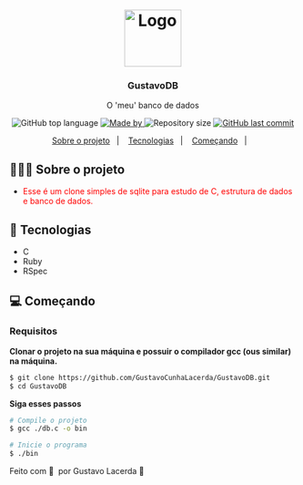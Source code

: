 <h1 align="center">
	<img alt="Logo" src="https://icons.iconarchive.com/icons/paomedia/small-n-flat/1024/database-icon.png" width="100px" />
</h1>

<h3 align="center">
  GustavoDB
</h3>

<p align="center">O 'meu' banco de dados</p>

<p align="center">
  <img alt="GitHub top language" src="https://img.shields.io/github/languages/top/GustavoCunhaLacerda/GustavoDB">

  <a href=#>
    <img alt="Made by" src="https://img.shields.io/badge/made%20by-Gustavo%20Lacerda-gree">
  </a>
  
  <img alt="Repository size" src="https://img.shields.io/github/repo-size/GustavoCunhaLacerda/GustavoDB">
  
  <a href=#>
    <img alt="GitHub last commit" src="https://img.shields.io/github/last-commit/GustavoCunhaLacerda/GustavoDB">
  </a>
</p>

<p align="center">
  <a href="#-about-the-project">Sobre o projeto</a>&nbsp;&nbsp;&nbsp;|&nbsp;&nbsp;&nbsp;
  <a href="#-technologies">Tecnologias</a>&nbsp;&nbsp;&nbsp;|&nbsp;&nbsp;&nbsp;
  <a href="#-getting-started">Começando</a>&nbsp;&nbsp;&nbsp;|&nbsp;&nbsp;&nbsp;
</p>

## 👨🏻‍💻 Sobre o projeto

- <p style="color: red;"> Esse é um clone simples de sqlite para estudo de C, estrutura de dados e banco de dados.</p>

## 🚀 Tecnologias

- C
- Ruby
- RSpec

## 💻 Começando

### Requisitos

**Clonar o projeto na sua máquina e possuir o compilador gcc (ous similar) na máquina.**

```bash
$ git clone https://github.com/GustavoCunhaLacerda/GustavoDB.git
$ cd GustavoDB
```

**Siga esses passos**

```bash
# Compile o projeto
$ gcc ./db.c -o bin

# Inicie o programa
$ ./bin
```


Feito com 💜 &nbsp;por Gustavo Lacerda 👋 &nbsp;

